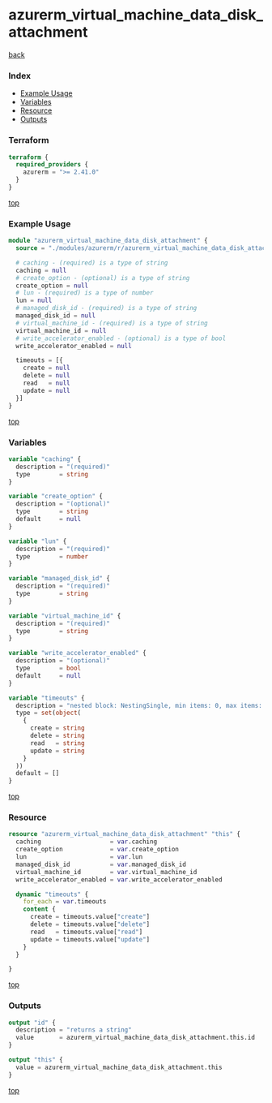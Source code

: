 # azurerm_virtual_machine_data_disk_attachment

[back](../azurerm.md)

### Index

- [Example Usage](#example-usage)
- [Variables](#variables)
- [Resource](#resource)
- [Outputs](#outputs)

### Terraform

```terraform
terraform {
  required_providers {
    azurerm = ">= 2.41.0"
  }
}
```

[top](#index)

### Example Usage

```terraform
module "azurerm_virtual_machine_data_disk_attachment" {
  source = "./modules/azurerm/r/azurerm_virtual_machine_data_disk_attachment"

  # caching - (required) is a type of string
  caching = null
  # create_option - (optional) is a type of string
  create_option = null
  # lun - (required) is a type of number
  lun = null
  # managed_disk_id - (required) is a type of string
  managed_disk_id = null
  # virtual_machine_id - (required) is a type of string
  virtual_machine_id = null
  # write_accelerator_enabled - (optional) is a type of bool
  write_accelerator_enabled = null

  timeouts = [{
    create = null
    delete = null
    read   = null
    update = null
  }]
}
```

[top](#index)

### Variables

```terraform
variable "caching" {
  description = "(required)"
  type        = string
}

variable "create_option" {
  description = "(optional)"
  type        = string
  default     = null
}

variable "lun" {
  description = "(required)"
  type        = number
}

variable "managed_disk_id" {
  description = "(required)"
  type        = string
}

variable "virtual_machine_id" {
  description = "(required)"
  type        = string
}

variable "write_accelerator_enabled" {
  description = "(optional)"
  type        = bool
  default     = null
}

variable "timeouts" {
  description = "nested block: NestingSingle, min items: 0, max items: 0"
  type = set(object(
    {
      create = string
      delete = string
      read   = string
      update = string
    }
  ))
  default = []
}
```

[top](#index)

### Resource

```terraform
resource "azurerm_virtual_machine_data_disk_attachment" "this" {
  caching                   = var.caching
  create_option             = var.create_option
  lun                       = var.lun
  managed_disk_id           = var.managed_disk_id
  virtual_machine_id        = var.virtual_machine_id
  write_accelerator_enabled = var.write_accelerator_enabled

  dynamic "timeouts" {
    for_each = var.timeouts
    content {
      create = timeouts.value["create"]
      delete = timeouts.value["delete"]
      read   = timeouts.value["read"]
      update = timeouts.value["update"]
    }
  }

}
```

[top](#index)

### Outputs

```terraform
output "id" {
  description = "returns a string"
  value       = azurerm_virtual_machine_data_disk_attachment.this.id
}

output "this" {
  value = azurerm_virtual_machine_data_disk_attachment.this
}
```

[top](#index)